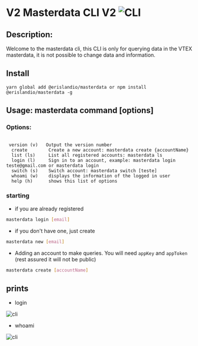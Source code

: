 # V2 Masterdata CLI V2 ![CLI](https://cdn4.iconfinder.com/data/icons/small-n-flat/24/terminal-64.png)


## Description:

Welcome to the masterdata cli, this CLI is only for querying data in the VTEX masterdata, it is not possible to change data and information.

## Install

```SH
yarn global add @erislandio/masterdata or npm install @erislandio/masterdata -g
```

## Usage: masterdata command [options]


### Options:


```SH

 version (v)   Output the version number                                                            
  create        Create a new account: masterdata create {accountName}                                      
  list (ls)     List all registered accounts: masterdata ls                                          
  login (l)     Sign in to an account, example: masterdata login teste@gmail.com or masterdata login 
  switch (s)    Switch account: masterdata switch [teste]                                            
  whoami (w)    displays the information of the logged in user                                       
  help (h)      shows this list of options

```
  
  

### starting

  
* if you are already registered


```sh
masterdata login [email]
```

* if you don't have one, just create

```sh
masterdata new [email]
```

* Adding an account to make queries. You will need `appKey` and `appToken` (rest assured it will not be public)

```sh
masterdata create [accountName]
```

## prints

- login

![cli](https://res.cloudinary.com/acct/image/upload/v1591411741/msaterdata%20cli/login_zb1sab.png)

- whoami

![cli](https://res.cloudinary.com/acct/image/upload/v1591411741/msaterdata%20cli/whoami_bq7lrz.png)
